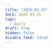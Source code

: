 ```yaml
---
title: "2025-03-25"
date: 2025-03-25
tags:
  - Daily
draft: true
hidden: false
disable_feed: false
---
```


